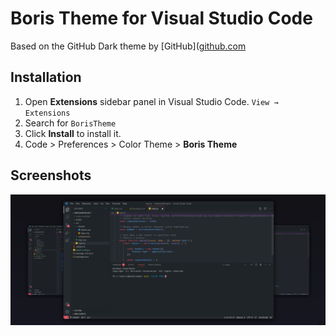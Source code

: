 # Boris Theme for Visual Studio Code

Based on the GitHub Dark theme by [GitHub]([github.com](https://marketplace.visualstudio.com/items?itemName=GitHub.github-vscode-theme)

## Installation

1. Open **Extensions** sidebar panel in Visual Studio Code. `View → Extensions`
2. Search for `BorisTheme`
3. Click **Install** to install it.
4. Code > Preferences > Color Theme > **Boris Theme**

## Screenshots

![Theme Overview](shots.png "Overview")




